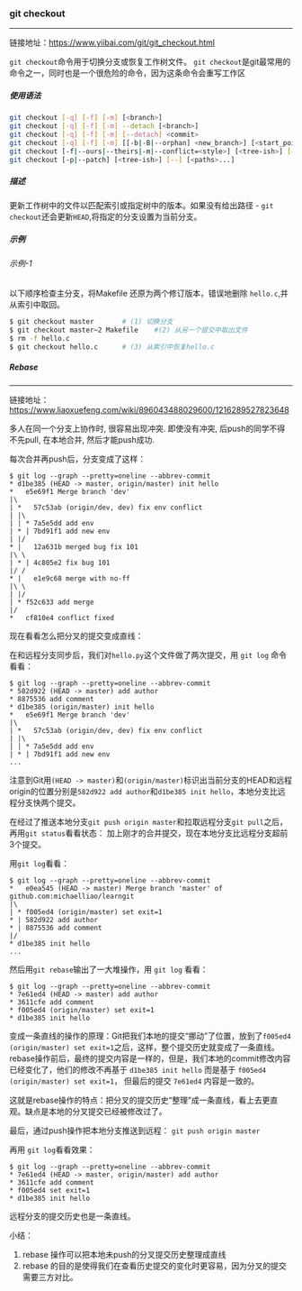 ### git checkout

----

链接地址：https://www.yiibai.com/git/git_checkout.html

`git checkout`命令用于切换分支或恢复工作树文件。 `git checkout`是git最常用的命令之一，同时也是一个很危险的命令，因为这条命令会重写工作区

##### 使用语法

```bash
git checkout [-q] [-f] [-m] [<branch>]
git checkout [-q] [-f] [-m] --detach [<branch>]
git checkout [-q] [-f] [-m] [--detach] <commit>
git checkout [-q] [-f] [-m] [[-b|-B|--orphan] <new_branch>] [<start_point>]
git checkout [-f|--ours|--theirs|-m|--conflict=<style>] [<tree-ish>] [--] <paths>...
git checkout [-p|--patch] [<tree-ish>] [--] [<paths>...]
```

##### 描述

更新工作树中的文件以匹配索引或指定树中的版本。如果没有给出路径 - `git checkout`还会更新`HEAD`,将指定的分支设置为当前分支。

##### 示例

###### 示例-1

以下顺序检查主分支，将Makefile 还原为两个修订版本，错误地删除 `hello.c`,并从索引中取回。

```bash
$ git checkout master       # (1) 切换分支
$ git checkout master~2 Makefile	#(2) 从另一个提交中取出文件
$ rm -f hello.c
$ git checkout hello.c		# (3) 从索引中恢复hello.c
```

##### Rebase

----

链接地址：https://www.liaoxuefeng.com/wiki/896043488029600/1216289527823648

多人在同一个分支上协作时, 很容易出现冲突. 即使没有冲突, 后push的同学不得不先pull, 在本地合并, 然后才能push成功.

每次合并再push后，分支变成了这样：

```shell
$ git log --graph --pretty=oneline --abbrev-commit
* d1be385 (HEAD -> master, origin/master) init hello
*   e5e69f1 Merge branch 'dev'
|\  
| *   57c53ab (origin/dev, dev) fix env conflict
| |\  
| | * 7a5e5dd add env
| * | 7bd91f1 add new env
| |/  
* |   12a631b merged bug fix 101
|\ \  
| * | 4c805e2 fix bug 101
|/ /  
* |   e1e9c68 merge with no-ff
|\ \  
| |/  
| * f52c633 add merge
|/  
*   cf810e4 conflict fixed
```

现在看看怎么把分叉的提交变成直线：

在和远程分支同步后，我们对`hello.py`这个文件做了两次提交，用 `git log` 命令看看：

```shell
$ git log --graph --pretty=oneline --abbrev-commit
* 582d922 (HEAD -> master) add author
* 8875536 add comment
* d1be385 (origin/master) init hello
*   e5e69f1 Merge branch 'dev'
|\  
| *   57c53ab (origin/dev, dev) fix env conflict
| |\  
| | * 7a5e5dd add env
| * | 7bd91f1 add new env
...
```

注意到Git用`(HEAD -> master)`和`(origin/master)`标识出当前分支的HEAD和远程origin的位置分别是`582d922 add author`和`d1be385 init hello`，本地分支比远程分支快两个提交。

在经过了推送本地分支`git push origin master`和拉取远程分支`git pull`之后，再用`git status`看看状态： 加上刚才的合并提交，现在本地分支比远程分支超前3个提交。

用`git log`看看：

```shell
$ git log --graph --pretty=oneline --abbrev-commit
*   e0ea545 (HEAD -> master) Merge branch 'master' of github.com:michaelliao/learngit
|\  
| * f005ed4 (origin/master) set exit=1
* | 582d922 add author
* | 8875536 add comment
|/  
* d1be385 init hello
...
```

然后用`git rebase`输出了一大堆操作，用 `git log` 看看：

```shell
$ git log --graph --pretty=oneline --abbrev-commit
* 7e61ed4 (HEAD -> master) add author
* 3611cfe add comment
* f005ed4 (origin/master) set exit=1
* d1be385 init hello
```

变成一条直线的操作的原理：Git把我们本地的提交“挪动”了位置，放到了`f005ed4 (origin/master) set exit=1`之后，这样，整个提交历史就变成了一条直线。rebase操作前后，最终的提交内容是一样的，但是，我们本地的commit修改内容已经变化了，他们的修改不再基于 `d1be385 init hello` 而是基于 `f005ed4 (origin/master) set exit=1`， 但最后的提交 `7e61ed4` 内容是一致的。

这就是rebase操作的特点：把分叉的提交历史“整理”成一条直线，看上去更直观。缺点是本地的分叉提交已经被修改过了。

最后，通过push操作把本地分支推送到远程： `git push origin master`

再用 `git log`看看效果：

```shell
$ git log --graph --pretty=oneline --abbrev-commit
* 7e61ed4 (HEAD -> master, origin/master) add author
* 3611cfe add comment
* f005ed4 set exit=1
* d1be385 init hello
```

远程分支的提交历史也是一条直线。

小结：

1. rebase 操作可以把本地未push的分叉提交历史整理成直线
2. rebase 的目的是使得我们在查看历史提交的变化时更容易，因为分叉的提交需要三方对比。







































